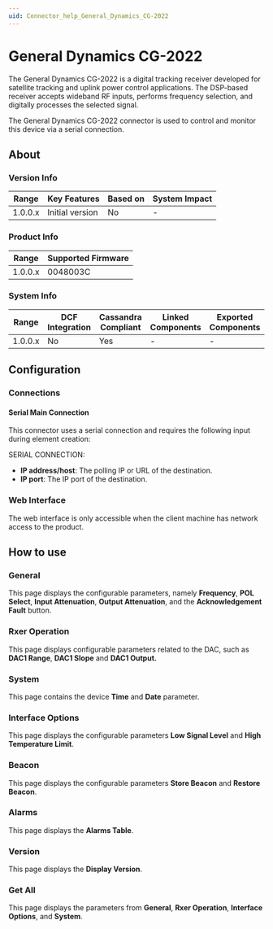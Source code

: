 ```yaml
---
uid: Connector_help_General_Dynamics_CG-2022
---
```


# General Dynamics CG-2022

The General Dynamics CG-2022 is a digital tracking receiver developed for satellite tracking and uplink power control applications. The DSP-based receiver accepts wideband RF inputs, performs frequency selection, and digitally processes the selected signal.

The General Dynamics CG-2022 connector is used to control and monitor this device via a serial connection.

## About

### Version Info

| **Range** | **Key Features** | **Based on** | **System Impact** |
|-----------|------------------|--------------|-------------------|
| 1.0.0.x   | Initial version  | No           | \-                |

### Product Info

| **Range** | **Supported Firmware** |
|-----------|------------------------|
| 1.0.0.x   | 0048003C               |

### System Info

| **Range** | **DCF Integration** | **Cassandra Compliant** | **Linked Components** | **Exported Components** |
|-----------|---------------------|-------------------------|-----------------------|-------------------------|
| 1.0.0.x   | No                  | Yes                     | \-                    | \-                      |

## Configuration

### Connections

#### Serial Main Connection

This connector uses a serial connection and requires the following input during element creation:

SERIAL CONNECTION:

- **IP address/host**: The polling IP or URL of the destination.
- **IP port**: The IP port of the destination.

### Web Interface

The web interface is only accessible when the client machine has network access to the product.

## How to use

### General

This page displays the configurable parameters, namely **Frequency**, **POL Select**, **Input Attenuation**, **Output Attenuation**, and the **Acknowledgement Fault** button.

### Rxer Operation

This page displays configurable parameters related to the DAC, such as **DAC1 Range**, **DAC1 Slope** and **DAC1 Output.**

### System

This page contains the device **Time** and **Date** parameter.

### Interface Options

This page displays the configurable parameters **Low Signal Level** and **High Temperature Limit**.

### Beacon

This page displays the configurable parameters **Store Beacon** and **Restore Beacon**.

### Alarms

This page displays the **Alarms Table**.

### Version

This page displays the **Display Version**.

### Get All

This page displays the parameters from **General**, **Rxer Operation**, **Interface Options**, and **System**.

